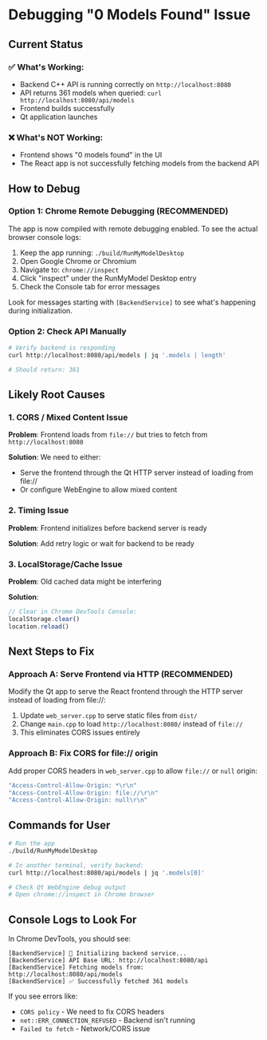 # Debugging "0 Models Found" Issue

## Current Status

### ✅ What's Working:
- Backend C++ API is running correctly on `http://localhost:8080`
- API returns 361 models when queried: `curl http://localhost:8080/api/models`
- Frontend builds successfully
- Qt application launches

### ❌ What's NOT Working:
- Frontend shows "0 models found" in the UI
- The React app is not successfully fetching models from the backend API

## How to Debug

### Option 1: Chrome Remote Debugging (RECOMMENDED)

The app is now compiled with remote debugging enabled. To see the actual browser console logs:

1. Keep the app running: `./build/RunMyModelDesktop`
2. Open Google Chrome or Chromium
3. Navigate to: `chrome://inspect`
4. Click "inspect" under the RunMyModel Desktop entry
5. Check the Console tab for error messages

Look for messages starting with `[BackendService]` to see what's happening during initialization.

### Option 2: Check API Manually

```bash
# Verify backend is responding
curl http://localhost:8080/api/models | jq '.models | length'

# Should return: 361
```

## Likely Root Causes

### 1. CORS / Mixed Content Issue
**Problem**: Frontend loads from `file://` but tries to fetch from `http://localhost:8080`

**Solution**: We need to either:
- Serve the frontend through the Qt HTTP server instead of loading from file://
- Or configure WebEngine to allow mixed content

### 2. Timing Issue  
**Problem**: Frontend initializes before backend server is ready

**Solution**: Add retry logic or wait for backend to be ready

### 3. LocalStorage/Cache Issue
**Problem**: Old cached data might be interfering

**Solution**:
```javascript
// Clear in Chrome DevTools Console:
localStorage.clear()
location.reload()
```

## Next Steps to Fix

### Approach A: Serve Frontend via HTTP (RECOMMENDED)

Modify the Qt app to serve the React frontend through the HTTP server instead of loading from file://:

1. Update `web_server.cpp` to serve static files from `dist/`
2. Change `main.cpp` to load `http://localhost:8080/` instead of `file://`
3. This eliminates CORS issues entirely

### Approach B: Fix CORS for file:// origin

Add proper CORS headers in `web_server.cpp` to allow `file://` or `null` origin:

```cpp
"Access-Control-Allow-Origin: *\r\n"
"Access-Control-Allow-Origin: file://\r\n"  
"Access-Control-Allow-Origin: null\r\n"
```

## Commands for User

```bash
# Run the app
./build/RunMyModelDesktop

# In another terminal, verify backend:
curl http://localhost:8080/api/models | jq '.models[0]'

# Check Qt WebEngine debug output
# Open chrome://inspect in Chrome browser
```

## Console Logs to Look For

In Chrome DevTools, you should see:
```
[BackendService] 🚀 Initializing backend service...
[BackendService] API Base URL: http://localhost:8080/api
[BackendService] Fetching models from: http://localhost:8080/api/models
[BackendService] ✅ Successfully fetched 361 models
```

If you see errors like:
- `CORS policy` - We need to fix CORS headers
- `net::ERR_CONNECTION_REFUSED` - Backend isn't running
- `Failed to fetch` - Network/CORS issue

